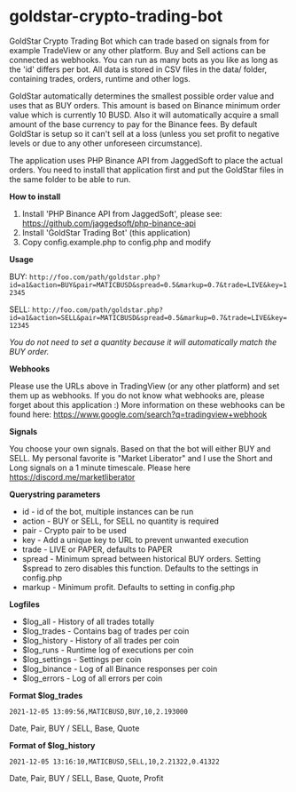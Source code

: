 # goldstar-crypto-trading-bot
GoldStar Crypto Trading Bot which can trade based on signals from for example TradeView or any other platform. Buy and Sell actions can be connected as webhooks. You can run as many bots as you like as long as the 'id' differs per bot. All data is stored in CSV files in the data/ folder, containing trades, orders, runtime and other logs. 

GoldStar automatically determines the smallest possible order value and uses that as BUY orders. This amount is based on Binance minimum order value which is currently 10 BUSD. Also it will automatically acquire a small amount of the base currency to pay for the Binance fees. By default GoldStar is setup so it can't sell at a loss (unless you set profit to negative levels or due to any other unforeseen circumstance).

The application uses PHP Binance API from JaggedSoft to place the actual orders. You need to install that application first and put the GoldStar files in the same folder to be able to run.

**How to install**

1) Install 'PHP Binance API from JaggedSoft', please see: https://github.com/jaggedsoft/php-binance-api
2) Install 'GoldStar Trading Bot' (this application)
3) Copy config.example.php to config.php and modify

**Usage**

BUY:
`http://foo.com/path/goldstar.php?id=a1&action=BUY&pair=MATICBUSD&spread=0.5&markup=0.7&trade=LIVE&key=12345`

SELL:
`http://foo.com/path/goldstar.php?id=a1&action=SELL&pair=MATICBUSD&spread=0.5&markup=0.7&trade=LIVE&key=12345`

*You do not need to set a quantity because it will automatically match the BUY order.*

**Webhooks**

Please use the URLs above in TradingView (or any other platform) and set them up as webhooks. If you do not know what webhooks are, please forget about this application :) More information on these webhooks can be found here: https://www.google.com/search?q=tradingview+webhook

**Signals**

You choose your own signals. Based on that the bot will either BUY and SELL. My personal favorite is "Market Liberator" and I use the Short and Long signals on a 1 minute timescale. Please here https://discord.me/marketliberator

**Querystring parameters**

- id       - id of the bot, multiple instances can be run
- action   - BUY or SELL, for SELL no quantity is required
- pair     - Crypto pair to be used
- key      - Add a unique key to URL to prevent unwanted execution
- trade    - LIVE or PAPER, defaults to PAPER
- spread   - Minimum spread between historical BUY orders. Setting $spread to zero disables this function. Defaults to the settings in config.php
- markup   - Minimum profit. Defaults to setting in config.php

**Logfiles**

- $log_all       - History of all trades totally
- $log_trades    - Contains bag of trades per coin
- $log_history   - History of all trades per coin
- $log_runs      - Runtime log of executions per coin
- $log_settings	 - Settings per coin
- $log_binance   - Log of all Binance responses per coin
- $log_errors    - Log of all errors per coin

**Format $log_trades**

`2021-12-05 13:09:56,MATICBUSD,BUY,10,2.193000`

Date, Pair, BUY / SELL, Base, Quote

**Format of $log_history**

`2021-12-05 13:16:10,MATICBUSD,SELL,10,2.21322,0.41322`

Date, Pair, BUY / SELL, Base, Quote, Profit
